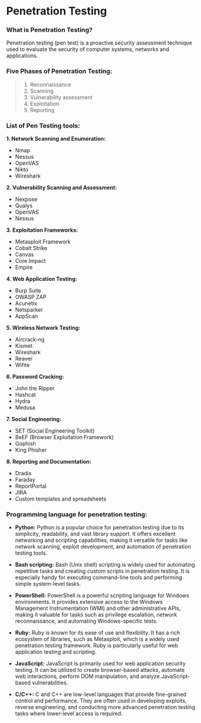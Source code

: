 # Penetration Testing

### What is Penetration Testing?
Penetration testing (pen test) is a proactive security assessment technique used to evaluate the security of computer systems, networks and applications.

### Five Phases of Penetration Testing:
> 1. Reconnaissance
> 2. Scanning 
> 3. Vulnerability assessment 
> 4. Exploitation
> 5. Reporting

### List of Pen Testing tools:

**1. Network Scanning and Enumeration:**
 - Nmap
 - Nessus
 - OpenVAS
 - Nikto
 - Wireshark

**2. Vulnerability Scanning and Assessment:**
- Nexpose
- Qualys
- OpenVAS
- Nessus

**3. Exploitation Frameworks:**
- Metasploit Framework
- Cobalt Strike
- Canvas
- Core Impact
- Empire

**4. Web Application Testing:**
- Burp Suite
- OWASP ZAP
- Acunetix
- Netsparker
- AppScan

**5. Wireless Network Testing:**
- Aircrack-ng
- Kismet
- Wireshark
- Reaver
- Wifite

**6. Password Cracking:**
- John the Ripper
- Hashcat
- Hydra
- Medusa

**7. Social Engineering:**
- SET (Social Engineering Toolkit)
- BeEF (Browser Exploitation Framework)
- Gophish
- King Phisher

**8. Reporting and Documentation:**
- Dradis
- Faraday
- ReportPortal
- JIRA
- Custom templates and spreadsheets

### Programming language for penetration testing:

- **Python:** Python is a popular choice for penetration testing due to its simplicity, readability, and vast library support. It offers excellent networking and scripting capabilities, making it versatile for tasks like network scanning, exploit development, and automation of penetration testing tools.

- **Bash scripting:** Bash (Unix shell) scripting is widely used for automating repetitive tasks and creating custom scripts in penetration testing. It is especially handy for executing command-line tools and performing simple system-level tasks.

- **PowerShell:** PowerShell is a powerful scripting language for Windows environments. It provides extensive access to the Windows Management Instrumentation (WMI) and other administrative APIs, making it valuable for tasks such as privilege escalation, network reconnaissance, and automating Windows-specific tests.

- **Ruby:** Ruby is known for its ease of use and flexibility. It has a rich ecosystem of libraries, such as Metasploit, which is a widely used penetration testing framework. Ruby is particularly useful for web application testing and scripting.

- **JavaScript:** JavaScript is primarily used for web application security testing. It can be utilized to create browser-based attacks, automate web interactions, perform DOM manipulation, and analyze JavaScript-based vulnerabilities.

- **C/C++:** C and C++ are low-level languages that provide fine-grained control and performance. They are often used in developing exploits, reverse engineering, and conducting more advanced penetration testing tasks where lower-level access is required.
